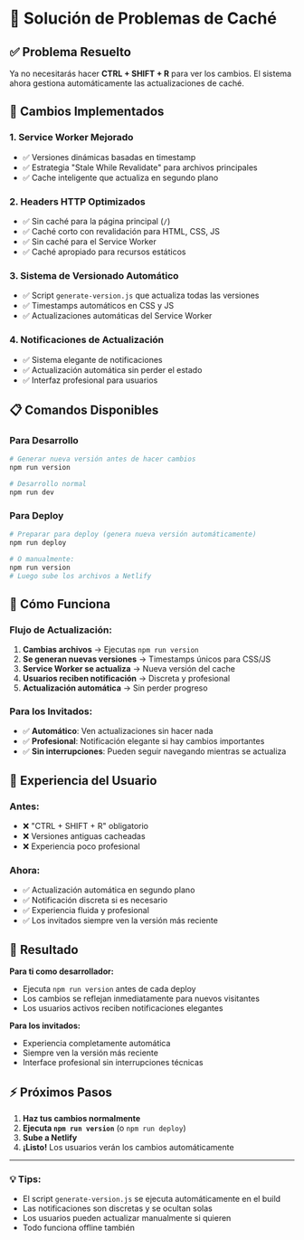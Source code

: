# 🔄 Solución de Problemas de Caché

## ✅ Problema Resuelto

Ya no necesitarás hacer **CTRL + SHIFT + R** para ver los cambios. El sistema ahora gestiona automáticamente las actualizaciones de caché.

## 🚀 Cambios Implementados

### 1. **Service Worker Mejorado**
- ✅ Versiones dinámicas basadas en timestamp
- ✅ Estrategia "Stale While Revalidate" para archivos principales
- ✅ Cache inteligente que actualiza en segundo plano

### 2. **Headers HTTP Optimizados**
- ✅ Sin caché para la página principal (`/`)
- ✅ Caché corto con revalidación para HTML, CSS, JS
- ✅ Sin caché para el Service Worker
- ✅ Caché apropiado para recursos estáticos

### 3. **Sistema de Versionado Automático**
- ✅ Script `generate-version.js` que actualiza todas las versiones
- ✅ Timestamps automáticos en CSS y JS
- ✅ Actualizaciones automáticas del Service Worker

### 4. **Notificaciones de Actualización**
- ✅ Sistema elegante de notificaciones
- ✅ Actualización automática sin perder el estado
- ✅ Interfaz profesional para usuarios

## 📋 Comandos Disponibles

### Para Desarrollo
```bash
# Generar nueva versión antes de hacer cambios
npm run version

# Desarrollo normal
npm run dev
```

### Para Deploy
```bash
# Preparar para deploy (genera nueva versión automáticamente)
npm run deploy

# O manualmente:
npm run version
# Luego sube los archivos a Netlify
```

## 🔧 Cómo Funciona

### Flujo de Actualización:
1. **Cambias archivos** → Ejecutas `npm run version`
2. **Se generan nuevas versiones** → Timestamps únicos para CSS/JS
3. **Service Worker se actualiza** → Nueva versión del cache
4. **Usuarios reciben notificación** → Discreta y profesional
5. **Actualización automática** → Sin perder progreso

### Para los Invitados:
- ✅ **Automático**: Ven actualizaciones sin hacer nada
- ✅ **Profesional**: Notificación elegante si hay cambios importantes
- ✅ **Sin interrupciones**: Pueden seguir navegando mientras se actualiza

## 📱 Experiencia del Usuario

### Antes:
- ❌ "CTRL + SHIFT + R" obligatorio
- ❌ Versiones antiguas cacheadas
- ❌ Experiencia poco profesional

### Ahora:
- ✅ Actualización automática en segundo plano
- ✅ Notificación discreta si es necesario
- ✅ Experiencia fluida y profesional
- ✅ Los invitados siempre ven la versión más reciente

## 🎯 Resultado

**Para ti como desarrollador:**
- Ejecuta `npm run version` antes de cada deploy
- Los cambios se reflejan inmediatamente para nuevos visitantes
- Los usuarios activos reciben notificaciones elegantes

**Para los invitados:**
- Experiencia completamente automática
- Siempre ven la versión más reciente
- Interface profesional sin interrupciones técnicas

## ⚡ Próximos Pasos

1. **Haz tus cambios normalmente**
2. **Ejecuta `npm run version`** (o `npm run deploy`)
3. **Sube a Netlify**
4. **¡Listo!** Los usuarios verán los cambios automáticamente

---

### 💡 Tips:
- El script `generate-version.js` se ejecuta automáticamente en el build
- Las notificaciones son discretas y se ocultan solas
- Los usuarios pueden actualizar manualmente si quieren
- Todo funciona offline también